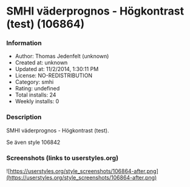 # SMHI väderprognos - Högkontrast (test) (106864)

### Information
- Author: Thomas Jedenfelt (unknown)
- Created at: unknown
- Updated at: 11/2/2014, 1:30:11 PM
- License: NO-REDISTRIBUTION
- Category: smhi
- Rating: undefined
- Total installs: 24
- Weekly installs: 0


### Description
SMHI väderprognos - Högkontrast (test).

Se även
style 106842


### Screenshots (links to userstyles.org)
![https://userstyles.org/style_screenshots/106864-after.png](https://userstyles.org/style_screenshots/106864-after.png)


